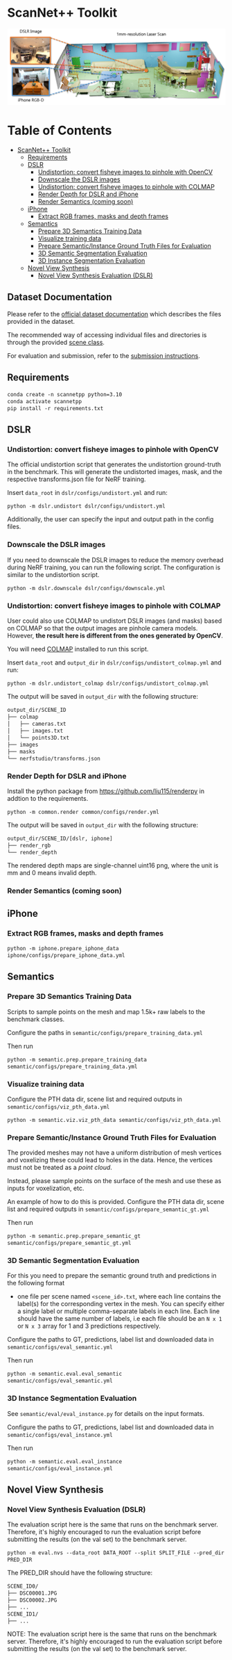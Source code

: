 # ScanNet++ Toolkit

![teaser](img/teaser.jpg)

Table of Contents
=================

* [ScanNet++ Toolkit](#scannet-toolkit)
   * [Requirements](#requirements)
   * [DSLR](#dslr)
      * [Undistortion: convert fisheye images to pinhole with OpenCV](#undistortion-convert-fisheye-images-to-pinhole-with-opencv)
      * [Downscale the DSLR images](#downscale-the-dslr-images)
      * [Undistortion: convert fisheye images to pinhole with COLMAP](#undistortion-convert-fisheye-images-to-pinhole-with-colmap)
      * [Render Depth for DSLR and iPhone](#render-depth-for-dslr-and-iphone)
      * [Render Semantics (coming soon)](#render-semantics-coming-soon)
   * [iPhone](#iphone)
      * [Extract RGB frames, masks and depth frames](#extract-rgb-frames-masks-and-depth-frames)
   * [Semantics](#semantics)
      * [Prepare 3D Semantics Training Data](#prepare-3d-semantics-training-data)
      * [Visualize training data](#visualize-training-data)
      * [Prepare Semantic/Instance Ground Truth Files for Evaluation](#prepare-semanticinstance-ground-truth-files-for-evaluation)
      * [3D Semantic Segmentation Evaluation](#3d-semantic-segmentation-evaluation)
      * [3D Instance Segmentation Evaluation](#3d-instance-segmentation-evaluation)
   * [Novel View Synthesis](#novel-view-synthesis)
      * [Novel View Synthesis Evaluation (DSLR)](#novel-view-synthesis-evaluation-dslr)

<!-- Created by https://github.com/ekalinin/github-markdown-toc -->

## Dataset Documentation
Please refer to the [official dataset documentation](https://kaldir.vc.in.tum.de/scannetpp/documentation) which describes the files provided in the dataset.

The recommended way of accessing individual files and directories is through the provided [scene class](common/scene_release.py).

For evaluation and submission, refer to the [submission instructions](https://kaldir.vc.in.tum.de/scannetpp/benchmark/docs).

## Requirements
```
conda create -n scannetpp python=3.10
conda activate scannetpp
pip install -r requirements.txt
```

## DSLR

### Undistortion: convert fisheye images to pinhole with OpenCV
The official undistortion script that generates the undistortion ground-truth in the benchmark. This will generate the undistorted images, mask, and the respective transforms.json file for NeRF training.

Insert `data_root` in `dslr/configs/undistort.yml` and run:
```
python -m dslr.undistort dslr/configs/undistort.yml
```
Additionally, the user can specify the input and output path in the config files.

### Downscale the DSLR images
If you need to downscale the DSLR images to reduce the memory overhead during NeRF training, you can run the following script. The configuration is similar to the undistortion script.

```
python -m dslr.downscale dslr/configs/downscale.yml

```


### Undistortion: convert fisheye images to pinhole with COLMAP
User could also use COLMAP to undistort DSLR images (and masks) based on COLMAP so that the output images are pinhole camera models. However, **the result here is different from the ones generated by OpenCV**.

You will need [COLMAP](https://colmap.github.io/) installed to run this script.

Insert `data_root` and `output_dir` in `dslr/configs/undistort_colmap.yml` and run:
```
python -m dslr.undistort_colmap dslr/configs/undistort_colmap.yml
```
The output will be saved in `output_dir` with the following structure:
```
output_dir/SCENE_ID
├── colmap
│   ├── cameras.txt
│   ├── images.txt
│   └── points3D.txt
├── images
├── masks
└── nerfstudio/transforms.json
```

### Render Depth for DSLR and iPhone

Install the python package from https://github.com/liu115/renderpy in addtion to the requirements.

```
python -m common.render common/configs/render.yml
```
The output will be saved in `output_dir` with the following structure:
```
output_dir/SCENE_ID/[dslr, iphone]
├── render_rgb
└── render_depth
```
The rendered depth maps are single-channel uint16 png, where the unit is mm and 0 means invalid depth.

### Render Semantics (coming soon)

## iPhone
### Extract RGB frames, masks and depth frames
```
python -m iphone.prepare_iphone_data iphone/configs/prepare_iphone_data.yml
```


## Semantics

### Prepare 3D Semantics Training Data
Scripts to sample points on the mesh and map 1.5k+ raw labels to the benchmark classes.

Configure the paths in `semantic/configs/prepare_training_data.yml`


Then run
```
python -m semantic.prep.prepare_training_data semantic/configs/prepare_training_data.yml
```

### Visualize training data

Configure the PTH data dir, scene list and required outputs in `semantic/configs/viz_pth_data.yml`
```
python -m semantic.viz.viz_pth_data semantic/configs/viz_pth_data.yml
```

### Prepare Semantic/Instance Ground Truth Files for Evaluation
The provided meshes may not have a uniform distribution of mesh 
vertices and voxelizing these could lead to holes in the data.
Hence, the vertices must not be treated as a *point cloud*. 

Instead, please sample points on the surface of the mesh and use
these as inputs for voxelization, etc.

An example of how to do this is provided. Configure the PTH data dir, 
scene list and required outputs in
`semantic/configs/prepare_semantic_gt.yml`

Then run 
```
python -m semantic.prep.prepare_semantic_gt semantic/configs/prepare_semantic_gt.yml
```

### 3D Semantic Segmentation Evaluation
For this you need to prepare the semantic ground truth and predictions in the following format
- one file per scene named `<scene_id>.txt`, where each line contains the
label(s) for the corresponding vertex in the mesh. You can specify either a single label
or multiple comma-separate labels in each line. Each line should have the same number of labels, i.e
each file should be an `N x 1` or `N x 3` array for 1 and 3 predictions respectively.

Configure the paths to GT, predictions, label list and downloaded data in `semantic/configs/eval_semantic.yml`

Then run
```
python -m semantic.eval.eval_semantic semantic/configs/eval_semantic.yml
```

### 3D Instance Segmentation Evaluation

See `semantic/eval/eval_instance.py` for details on the input formats.

Configure the paths to GT, predictions, label list and downloaded data in `semantic/configs/eval_instance.yml`

Then run
```
python -m semantic.eval.eval_instance semantic/configs/eval_instance.yml
```

## Novel View Synthesis
### Novel View Synthesis Evaluation (DSLR)
The evaluation script here is the same that runs on the benchmark server. Therefore, it's highly encouraged to run the evaluation script before submitting the results (on the val set) to the benchmark server.


```
python -m eval.nvs --data_root DATA_ROOT --split SPLIT_FILE --pred_dir PRED_DIR
```

The PRED_DIR should have the following structure:
```
SCENE_ID0/
├── DSC00001.JPG
├── DSC00002.JPG
├── ...
SCENE_ID1/
├── ...
```

NOTE:
The evaluation script here is the same that runs on the benchmark server. Therefore, it's highly encouraged to run the evaluation script before submitting the results (on the val set) to the benchmark server.
